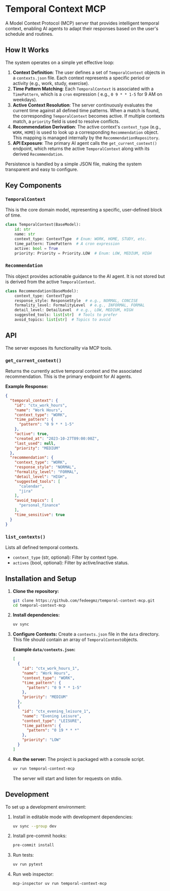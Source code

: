 # Temporal Context MCP

A Model Context Protocol (MCP) server that provides intelligent temporal context, enabling AI agents to adapt their
responses based on the user's schedule and routines.

## How It Works

The system operates on a simple yet effective loop:

1. **Context Definition**: The user defines a set of `TemporalContext` objects in a `contexts.json` file. Each context
   represents a specific period or activity (e.g., work, study, exercise).
2. **Time Pattern Matching**: Each `TemporalContext` is associated with a `TimePattern`, which is a `cron` expression (
   e.g., `0 9 * * 1-5` for 9 AM on weekdays).
3. **Active Context Resolution**: The server continuously evaluates the current time against all defined time patterns.
   When a match is found, the corresponding `TemporalContext` becomes active. If multiple contexts match, a `priority`
   field is used to resolve conflicts.
4. **Recommendation Derivation**: The active context's `context_type` (e.g., `WORK`, `HOME`) is used to look up a
   corresponding `Recommendation` object. This mapping is managed internally by the `RecommendationRepository`.
5. **API Exposure**: The primary AI agent calls the `get_current_context()` endpoint, which returns the active
   `TemporalContext` along with its derived `Recommendation`.

Persistence is handled by a simple JSON file, making the system transparent and easy to configure.

## Key Components

### `TemporalContext`

This is the core domain model, representing a specific, user-defined block of time.

```python
class TemporalContext(BaseModel):
    id: str
    name: str
    context_type: ContextType  # Enum: WORK, HOME, STUDY, etc.
    time_pattern: TimePattern  # A cron expression
    active: bool = True
    priority: Priority = Priority.LOW  # Enum: LOW, MEDIUM, HIGH
```

### `Recommendation`

This object provides actionable guidance to the AI agent. It is not stored but is derived from the active
`TemporalContext`.

```python
class Recommendation(BaseModel):
    context_type: ContextType
    response_style: ResponseStyle  # e.g., NORMAL, CONCISE
    formality_level: FormalityLevel  # e.g., INFORMAL, FORMAL
    detail_level: DetailLevel  # e.g., LOW, MEDIUM, HIGH
    suggested_tools: list[str]  # Tools to prefer
    avoid_topics: list[str]  # Topics to avoid
```

## API

The server exposes its functionality via MCP tools.

### `get_current_context()`

Returns the currently active temporal context and the associated recommendation. This is the primary endpoint for AI
agents.

**Example Response:**

```json
{
  "temporal_context": {
    "id": "ctx_work_hours",
    "name": "Work Hours",
    "context_type": "WORK",
    "time_pattern": {
      "pattern": "0 9 * * 1-5"
    },
    "active": true,
    "created_at": "2023-10-27T09:00:00Z",
    "last_used": null,
    "priority": "MEDIUM"
  },
  "recommendation": {
    "context_type": "WORK",
    "response_style": "NORMAL",
    "formality_level": "FORMAL",
    "detail_level": "HIGH",
    "suggested_tools": [
      "calendar",
      "jira"
    ],
    "avoid_topics": [
      "personal_finance"
    ],
    "time_sensitive": true
  }
}
```

### `list_contexts()`

Lists all defined temporal contexts.

- `context_type` (str, optional): Filter by context type.
- `actives` (bool, optional): Filter by active/inactive status.

## Installation and Setup

1. **Clone the repository:**
   ```bash
   git clone https://github.com/fedeegmz/temporal-context-mcp.git
   cd temporal-context-mcp
   ```

2. **Install dependencies:**
   ```bash
   uv sync
   ```

3. **Configure Contexts:**
   Create a `contexts.json` file in the `data` directory. This file should contain an array of `TemporalContext`objects.

   **Example `data/contexts.json`:**
   ```json
   [
     {
       "id": "ctx_work_hours_1",
       "name": "Work Hours",
       "context_type": "WORK",
       "time_pattern": {
         "pattern": "0 9 * * 1-5"
       },
       "priority": "MEDIUM"
     },
     {
       "id": "ctx_evening_leisure_1",
       "name": "Evening Leisure",
       "context_type": "LEISURE",
       "time_pattern": {
         "pattern": "0 19 * * *"
       },
       "priority": "LOW"
     }
   ]
   ```

4. **Run the server:**
   The project is packaged with a console script.
   ```bash
   uv run temporal-context-mcp
   ```
   The server will start and listen for requests on stdio.

## Development

To set up a development environment:

1. Install in editable mode with development dependencies:
   ```bash
   uv sync --group dev
   ```

2. Install pre-commit hooks:
   ```bash
   pre-commit install
   ```

3. Run tests:
   ```bash
   uv run pytest
   ```

4. Run web inspector:
   ```bash
   mcp-inspector uv run temporal-context-mcp
   ```
